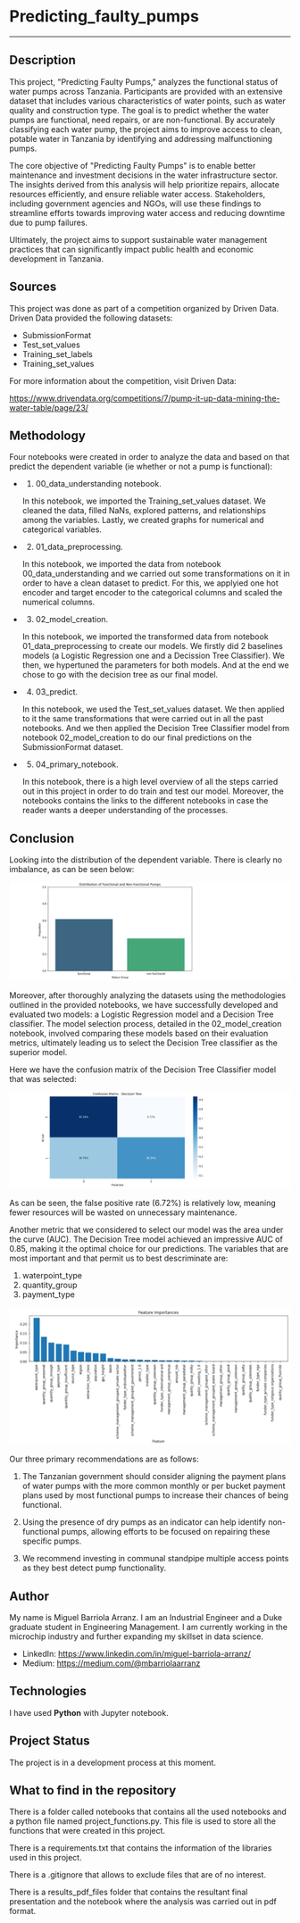 # Predicting_faulty_pumps

-------------------------------------------

## Description

This project, "Predicting Faulty Pumps," analyzes the functional status of water pumps across Tanzania. Participants are provided with an extensive dataset that includes various characteristics of water points, such as water quality and construction type. The goal is to predict whether the water pumps are functional, need repairs, or are non-functional. By accurately classifying each water pump, the project aims to improve access to clean, potable water in Tanzania by identifying and addressing malfunctioning pumps.

The core objective of "Predicting Faulty Pumps" is to enable better maintenance and investment decisions in the water infrastructure sector. The insights derived from this analysis will help prioritize repairs, allocate resources efficiently, and ensure reliable water access. Stakeholders, including government agencies and NGOs, will use these findings to streamline efforts towards improving water access and reducing downtime due to pump failures.

Ultimately, the project aims to support sustainable water management practices that can significantly impact public health and economic development in Tanzania.

## Sources

This project was done as part of a competition organized by Driven Data. Driven Data provided the following datasets:

- SubmissionFormat
- Test_set_values
- Training_set_labels
- Training_set_values

For more information about the competition, visit Driven Data:

https://www.drivendata.org/competitions/7/pump-it-up-data-mining-the-water-table/page/23/

## Methodology

Four notebooks were created in order to analyze the data and based on that predict the dependent variable (ie whether or not a pump is functional):

- 1. 00_data_understanding notebook. 

	In this notebook, we imported the Training_set_values dataset. We cleaned the data, 	filled NaNs, explored patterns, and relationships among the variables. Lastly, we 	created graphs for numerical and categorical variables.

- 2. 01_data_preprocessing.

	In this notebook, we imported the data from notebook 00_data_understanding and we 	carried out some transformations on it in order to have a clean dataset to predict. 
	For this, we applyied one hot encoder and target encoder to the categorical columns and 	scaled the numerical columns. 

- 3. 02_model_creation.

	In this notebook, we imported the transformed data from notebook 01_data_preprocessing 	to create our models. We firstly did 2 baselines models (a Logistic Regression one and a 	Decission Tree Classifier). We then, we hypertuned the parameters for both models. And 	at the end we chose to go with the decision tree as our final model. 

- 4. 03_predict.

	In this notebook, we used the Test_set_values dataset. We then applied to it the same 	transformations that were carried out in all the past notebooks. And we then applied the 	Decision Tree Classifier model from notebook 02_model_creation to do our final 	predictions on the SubmissionFormat dataset. 

- 5. 04_primary_notebook.

	In this notebook, there is a high level overview of all the steps carried out in this 	project in order to do train and test our model. Moreover, the notebooks contains the 	links to the different notebooks in case the reader wants a deeper understanding of the 	processes. 

## Conclusion

Looking into the distribution of the dependent variable. There is clearly no imbalance, as can be seen below:

![Distribution Functional and Non-functional](/visualizations/bar_graph_target_variable.png)

Moreover, after thoroughly analyzing the datasets using the methodologies outlined in the provided notebooks, we have successfully developed and evaluated two models: a Logistic Regression model and a Decision Tree classifier. The model selection process, detailed in the 02_model_creation notebook, involved comparing these models based on their evaluation metrics, ultimately leading us to select the Decision Tree classifier as the superior model. 

Here we have the confusion matrix of the Decision Tree Classifier model that was selected:

![Confusion Matrix](/visualizations/confusion_matrix_decision_tree_classifier.png)

As can be seen, the false positive rate (6.72%) is relatively low, meaning fewer resources will be wasted on unnecessary maintenance.

Another metric that we considered to select our model was the area under the curve (AUC). The Decision Tree model achieved an impressive AUC of 0.85, making it the optimal choice for our predictions. The variables that are most important and that permit us to best descriminate are:

1. waterpoint_type
2. quantity_group
3. payment_type

![Feature importance](/visualizations/Feature_importance.png)


Our three primary recommendations are as follows:

1. The Tanzanian government should consider aligning the payment plans of water pumps with the more common monthly or per bucket payment plans used by most functional pumps to increase their chances of being functional.

2. Using the presence of dry pumps as an indicator can help identify non-functional pumps, allowing efforts to be focused on repairing these specific pumps.

3. We recommend investing in communal standpipe multiple access points as they best detect pump functionality. 

## Author

My name is Miguel Barriola Arranz. I am an Industrial Engineer and a Duke graduate student in Engineering Management. 
I am currently working in the microchip industry and further expanding my skillset in data science. 

- LinkedIn: https://www.linkedin.com/in/miguel-barriola-arranz/
- Medium: https://medium.com/@mbarriolaarranz

## Technologies

I have used **Python** with Jupyter notebook.

## Project Status

The project is in a development process at this moment. 

## What to find in the repository

There is a folder called notebooks that contains all the used notebooks and a python file named project_functions.py. This file is used to store all the functions that were created in this project.

There is a requirements.txt that contains the information of the libraries used in this project.

There is a .gitignore that allows to exclude files that are of no interest.

There is a results_pdf_files folder that contains the resultant final presentation and the notebook where the analysis was carried out in pdf format.  

